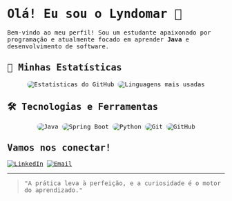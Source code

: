 # Olá! Eu sou o Lyndomar 👋

Bem-vindo ao meu perfil! Sou um estudante apaixonado por programação e atualmente focado em aprender **Java** e desenvolvimento de software.

<style>
  body {
    font-family: 'JetBrains Mono', monospace;
  }
</style>

## 🚀 Minhas Estatísticas
<p align="center">
  <img align="center" src="https://github-readme-stats.vercel.app/api?username=Lyndomar&show_icons=true&theme=dark&hide_border=true&include_all_commits=true&count_private=true" alt="Estatísticas do GitHub" style="border-radius: 10px;" />
  <img align="center" src="https://github-readme-stats.vercel.app/api/top-langs/?username=Lyndomar&layout=compact&theme=dark&hide_border=true" alt="Linguagens mais usadas" style="border-radius: 10px;" />
</p>

## 🛠️ Tecnologias e Ferramentas
<div align="center">
  <img src="https://img.shields.io/badge/Java-ED8B00?style=for-the-badge&logo=java&logoColor=white&style=flat-square" alt="Java" style="border-radius: 10px;" />
  <img src="https://img.shields.io/badge/Spring_Boot-6DB33F?style=for-the-badge&logo=springboot&logoColor=white&style=flat-square" alt="Spring Boot" style="border-radius: 10px;" />
  <img src="https://img.shields.io/badge/Python-3776AB?style=for-the-badge&logo=python&logoColor=white&style=flat-square" alt="Python" style="border-radius: 10px;" />
  <img src="https://img.shields.io/badge/Git-F05032?style=for-the-badge&logo=git&logoColor=white&style=flat-square" alt="Git" style="border-radius: 10px;" />
  <img src="https://img.shields.io/badge/GitHub-181717?style=for-the-badge&logo=github&logoColor=white&style=flat-square" alt="GitHub" style="border-radius: 10px;" />
</div>

## Vamos nos conectar!
[![LinkedIn](https://img.shields.io/badge/LinkedIn-0077B5?style=for-the-badge&logo=linkedin&logoColor=white)](https://www.linkedin.com/in/seu-perfil)
[![Email](https://img.shields.io/badge/Email-D14836?style=for-the-badge&logo=gmail&logoColor=white)](mailto:seuemail@gmail.com)

---

> "A prática leva à perfeição, e a curiosidade é o motor do aprendizado."
